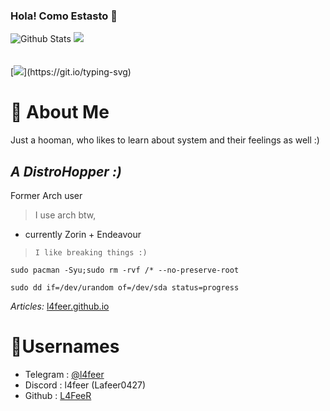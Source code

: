 
### Hola! Como Estasto 👋
![Github Stats](https://github-readme-stats.vercel.app/api?username=L4FeeR&show_icons=true&theme=radical)
![](https://github-readme-streak-stats.herokuapp.com/?user=l4feer&theme=dark&hide_border=false) <br><br><br>
[![](https://readme-typing-svg.demolab.com/?lines=Welcome+To+My+Git+Profile*;I'm+Muhamed+Lafeer,;Being+simple+is+fuckin'+awesome!)](https://git.io/typing-svg)
<!--
![](https://github-stats-alpha.vercel.app/api?username=l4feer&cc=22272e&tc=37BCF6&ic=fff&bc=0000)
-->

# 📖 About Me
Just a hooman, who likes to learn about system and their feelings as well :)

## ***A DistroHopper :)***

Former Arch user

> I use arch btw, 

- currently Zorin + Endeavour

> ```I like breaking things :)```

`sudo pacman -Syu;sudo rm -rvf /* --no-preserve-root`



`sudo dd if=/dev/urandom of=/dev/sda status=progress`


*Articles:*
  [l4feer.github.io](https://l4feer.github.io)


# 📛Usernames
- Telegram : [@l4feer](https://t.me/L4feer)
- Discord : l4feer (Lafeer0427)
- Github : [L4FeeR](https://github.com/L4FeeR)

<!--
**L4FeeR/L4FeeR** is a ✨ _special_ 
✨ repository because its `README.md` (this file) appears on your GitHub profile.

Here are some ideas to get you started:

- 🔭 I’m currently working on ...
- 🌱 I’m currently learning ...
- 👯 I’m looking to collaborate on ...
- 🤔 I’m looking for help with ...
- 💬 Ask me about ...
- 📫 How to reach me: ...
- 😄 Pronouns: ...
- ⚡ Fun fact: ...
-->
